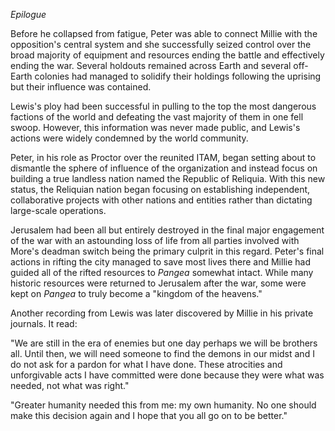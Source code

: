 _Epilogue_

Before he collapsed from fatigue, Peter was able to connect Millie with the opposition's central system and she successfully seized control over the broad majority of equipment and resources ending the battle and effectively ending the war. Several holdouts remained across Earth and several off-Earth colonies had managed to solidify their holdings following the uprising but their influence was contained.

Lewis's ploy had been successful in pulling to the top the most dangerous factions of the world and defeating the vast majority of them in one fell swoop. However, this information was never made public, and Lewis's actions were widely condemned by the world community.

Peter, in his role as Proctor over the reunited ITAM, began setting about to dismantle the sphere of influence of the organization and instead focus on building a true landless nation named the Republic of Reliquia. With this new status, the Reliquian nation began focusing on establishing independent, collaborative projects with other nations and entities rather than dictating large-scale operations.

Jerusalem had been all but entirely destroyed in the final major engagement of the war with an astounding loss of life from all parties involved with More's deadman switch being the primary culprit in this regard. Peter's final actions in rifting the city managed to save most lives there and Millie had guided all of the rifted resources to _Pangea_ somewhat intact. While many historic resources were returned to Jerusalem after the war, some were kept on _Pangea_ to truly become a "kingdom of the heavens."

Another recording from Lewis was later discovered by Millie in his private journals. It read:

"We are still in the era of enemies but one day perhaps we will be brothers all. Until then, we will need someone to find the demons in our midst and I do not ask for a pardon for what I have done. These atrocities and unforgivable acts I have committed were done because they were what was needed, not what was right."

"Greater humanity needed this from me: my own humanity. No one should make this decision again and I hope that you all go on to be better."
